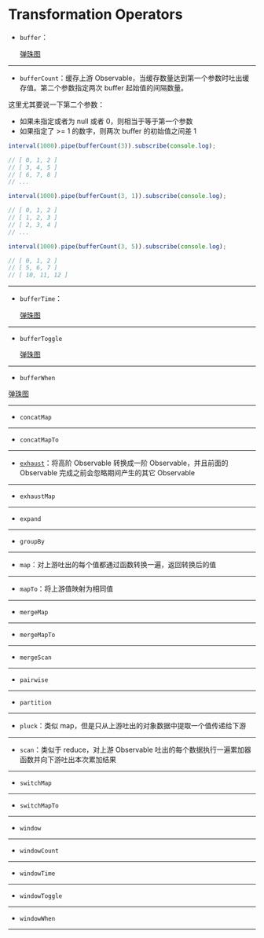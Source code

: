 # Transformation Operators

- `buffer`：

  [弹珠图](https://rxjs.dev/assets/images/marble-diagrams/buffer.png)

---

- `bufferCount`：缓存上游 Observable，当缓存数量达到第一个参数时吐出缓存值。第二个参数指定两次 buffer 起始值的间隔数量。

这里尤其要说一下第二个参数：

- 如果未指定或者为 null 或者 0，则相当于等于第一个参数
- 如果指定了 >= 1 的数字，则两次 buffer 的初始值之间差 1

```js
interval(1000).pipe(bufferCount(3)).subscribe(console.log);

// [ 0, 1, 2 ]
// [ 3, 4, 5 ]
// [ 6, 7, 8 ]
// ...
```

```js
interval(1000).pipe(bufferCount(3, 1)).subscribe(console.log);

// [ 0, 1, 2 ]
// [ 1, 2, 3 ]
// [ 2, 3, 4 ]
// ...
```

```js
interval(1000).pipe(bufferCount(3, 5)).subscribe(console.log);

// [ 0, 1, 2 ]
// [ 5, 6, 7 ]
// [ 10, 11, 12 ]
```

---

- `bufferTime`：

  [弹珠图](https://rxjs.dev/assets/images/marble-diagrams/bufferTime.png)

---

- `bufferToggle`

  [弹珠图](https://rxjs.dev/assets/images/marble-diagrams/bufferToggle.png)

---

- `bufferWhen`

[弹珠图](https://rxjs.dev/assets/images/marble-diagrams/bufferWhen.png)

---

- `concatMap`

---

- `concatMapTo`

---

- [`exhaust`](https://rxjs.dev/api/operators/exhaust)：将高阶 Observable 转换成一阶 Observable，并且前面的 Observable 完成之前会忽略期间产生的其它 Observable

---

- `exhaustMap`

---

- `expand`

---

- `groupBy`

---

- `map`：对上游吐出的每个值都通过函数转换一遍，返回转换后的值

---

- `mapTo`：将上游值映射为相同值

---

- `mergeMap`

---

- `mergeMapTo`

---

- `mergeScan`

---

- `pairwise`

---

- `partition`

---

- `pluck`：类似 map，但是只从上游吐出的对象数据中提取一个值传递给下游

---

- `scan`：类似于 reduce，对上游 Observable 吐出的每个数据执行一遍累加器函数并向下游吐出本次累加结果

---

- `switchMap`

---

- `switchMapTo`

---

- `window`

---

- `windowCount`

---

- `windowTime`

---

- `windowToggle`

---

- `windowWhen`

---
